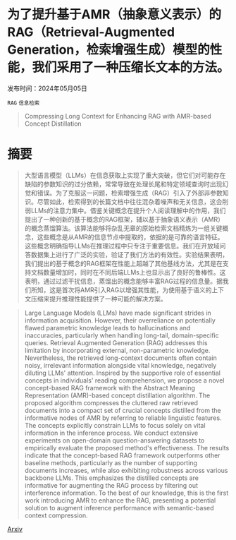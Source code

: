 # 为了提升基于AMR（抽象意义表示）的RAG（Retrieval-Augmented Generation，检索增强生成）模型的性能，我们采用了一种压缩长文本的方法。

发布时间：2024年05月05日

`RAG` `信息检索`

> Compressing Long Context for Enhancing RAG with AMR-based Concept Distillation

# 摘要

> 大型语言模型（LLMs）在信息获取上实现了重大突破，但它们对可能存在缺陷的参数知识的过分依赖，常常导致在处理长尾和特定领域查询时出现幻觉和错误。为了克服这一问题，检索增强生成（RAG）引入了外部非参数知识。尽管如此，检索得到的长篇文档中往往混杂着噪声和无关信息，这会削弱LLMs的注意力集中。借鉴关键概念在提升个人阅读理解中的作用，我们提出了一种创新的基于概念的RAG框架，辅以基于抽象语义表示（AMR）的概念蒸馏算法。该算法能够将杂乱无章的原始检索文档精炼为一组关键概念，这些概念是从AMR的信息节点中提取的，依据的是可靠的语言特征。这些概念明确指导LLMs在推理过程中只专注于重要信息。我们在开放域问答数据集上进行了广泛的实验，验证了我们方法的有效性。实验结果表明，我们提出的基于概念的RAG框架在性能上超越了其他基线方法，尤其是在支持文档数量增加时，同时在不同后端LLMs上也显示出了良好的鲁棒性。这表明，通过过滤干扰信息，蒸馏出的概念能够丰富RAG过程的信息量。据我们所知，这是首次将AMR引入RAG以增强其性能，为使用基于语义的上下文压缩来提升推理性能提供了一种可能的解决方案。

> Large Language Models (LLMs) have made significant strides in information acquisition. However, their overreliance on potentially flawed parametric knowledge leads to hallucinations and inaccuracies, particularly when handling long-tail, domain-specific queries. Retrieval Augmented Generation (RAG) addresses this limitation by incorporating external, non-parametric knowledge. Nevertheless, the retrieved long-context documents often contain noisy, irrelevant information alongside vital knowledge, negatively diluting LLMs' attention. Inspired by the supportive role of essential concepts in individuals' reading comprehension, we propose a novel concept-based RAG framework with the Abstract Meaning Representation (AMR)-based concept distillation algorithm. The proposed algorithm compresses the cluttered raw retrieved documents into a compact set of crucial concepts distilled from the informative nodes of AMR by referring to reliable linguistic features. The concepts explicitly constrain LLMs to focus solely on vital information in the inference process. We conduct extensive experiments on open-domain question-answering datasets to empirically evaluate the proposed method's effectiveness. The results indicate that the concept-based RAG framework outperforms other baseline methods, particularly as the number of supporting documents increases, while also exhibiting robustness across various backbone LLMs. This emphasizes the distilled concepts are informative for augmenting the RAG process by filtering out interference information. To the best of our knowledge, this is the first work introducing AMR to enhance the RAG, presenting a potential solution to augment inference performance with semantic-based context compression.

[Arxiv](https://arxiv.org/abs/2405.03085)
